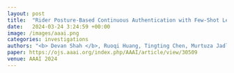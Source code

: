 ```yaml
---
layout: post
title:  "Rider Posture-Based Continuous Authentication with Few-Shot Learning for Mobility Scooters (Student Abstract)"
date:   2024-03-24 3:24:59 +00:00
image: /images/aaai.png
categories: investigations    
authors: "<b> Devan Shah </b>, Ruoqi Huang, Tingting Chen, Murtuza Jadliwala"
paper: https://ojs.aaai.org/index.php/AAAI/article/view/30509
venue: AAAI 2024
---
```

